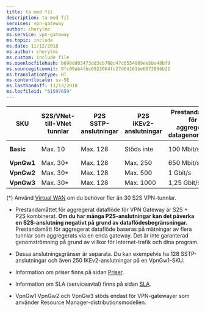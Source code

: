```yaml
---
title: ta med fil
description: ta med fil
services: vpn-gateway
author: cherylmc
ms.service: vpn-gateway
ms.topic: include
ms.date: 11/12/2018
ms.author: cherylmc
ms.custom: include file
ms.openlocfilehash: b698dd03473dd3cb708c47c6554869eebba48bf9
ms.sourcegitcommit: 0fc99ab4fbc6922064fc27d64161be6072896b21
ms.translationtype: HT
ms.contentlocale: sv-SE
ms.lasthandoff: 11/13/2018
ms.locfileid: "51597659"
---
```

|**SKU**   | **S2S/VNet-till-VNet<br>tunnlar** | **P2S<br> SSTP-anslutningar** | **P2S<br> IKEv2-anslutningar** | **Prestandamått för<br>aggregerat datagenomflöde** | **BGP** |
|---       | ---        | ---       | ---            | ---       | --- |
|**Basic** | Max. 10    | Max. 128  | Stöds inte  | 100 Mbit/s  | Stöds inte|
|**VpnGw1**| Max. 30*   | Max. 128  | Max. 250       | 650 Mbit/s  | Stöds |
|**VpnGw2**| Max. 30*   | Max. 128  | Max. 500       | 1 Gbit/s    | Stöds |
|**VpnGw3**| Max. 30*   | Max. 128  | Max. 1000      | 1,25 Gbit/s | Stöds |


(*) Använd [Virtual WAN](../articles/virtual-wan/virtual-wan-about.md) om du behöver fler än 30 S2S VPN-tunnlar.

* Prestandamåttet för aggregerat dataflöde för VPN Gateway är S2S + P2S kombinerat. **Om du har många P2S-anslutningar kan det påverka en S2S-anslutning negativt på grund av dataflödesbegränsningar.** Prestandamått för aggregerat dataflöde baseras på mätningar av flera tunnlar som aggregerats via en enda gateway. Det är inte garanterad genomströmning på grund av villkor för Internet-trafik och dina program.

* Dessa anslutningsgränser är separata. Du kan exempelvis ha 128 SSTP-anslutningar och även 250 IKEv2-anslutningar på en VpnGw1-SKU.

* Information om priser finns på sidan [Priser](https://azure.microsoft.com/pricing/details/vpn-gateway).

* Information om SLA (serviceavtal) finns på sidan [SLA](https://azure.microsoft.com/support/legal/sla/vpn-gateway/).

* VpnGw1 VpnGw2 och VpnGw3 stöds endast för VPN-gatewayer som använder Resource Manager-distributionsmodellen.

